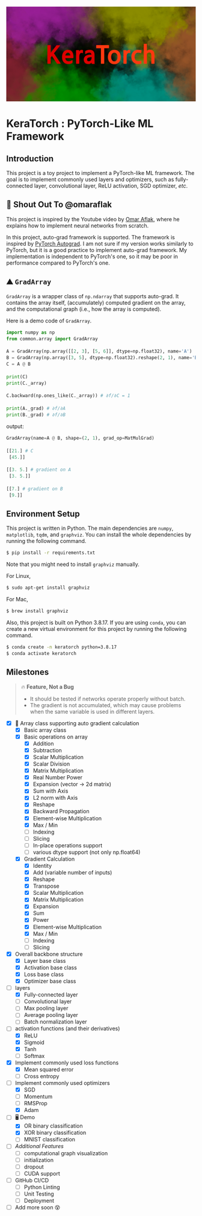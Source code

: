![](figure/keratorch_logo.png)

# KeraTorch : PyTorch-Like ML Framework

## Introduction

This project is a toy project to implement a PyTorch-like ML framework. The goal is to implement commonly used layers and optimizers, such as fully-connected layer, convolutional layer, ReLU activation, SGD optimizer, *etc*. 

## 📣 Shout Out To @omaraflak

This project is inspired by the Youtube video by [Omar Aflak](https://www.youtube.com/@independentcode), where he explains how to implement neural networks from scratch. 

In this project, auto-grad framework is supported. The framework is inspired by [PyTorch Autograd](https://pytorch.org/docs/stable/autograd.html). I am not sure if my version works similarly to PyTorch, but it is a good practice to implement auto-grad framework. My implementation is independent to PyTorch's one, so it may be poor in performance compared to PyTorch's one. 

## ⛰️ `GradArray`

`GradArray` is a wrapper class of `np.ndarray` that supports auto-grad. It contains the array itself, (accumulately) computed gradient on the array, and the computational graph (i.e., how the array is computed). 

Here is a demo code of `GradArray`. 

```python
import numpy as np
from common.array import GradArray

A = GradArray(np.array([[2, 3], [5, 6]], dtype=np.float32), name='A')
B = GradArray(np.array([3, 5], dtype=np.float32).reshape(2, 1), name='B')
C = A @ B

print(C)
print(C._array)

C.backward(np.ones_like(C._array)) # ∂f/∂C = 1

print(A._grad) # ∂f/∂A
print(B._grad) # ∂f/∂B
```
output: 
```py
GradArray(name=A @ B, shape=(2, 1), grad_op=MatMulGrad)

[[21.] # C
 [45.]]

[[3. 5.] # gradient on A
 [3. 5.]]

[[7.] # gradient on B
 [9.]]
```


## Environment Setup

This project is written in Python. The main dependencies are `numpy`, `matplotlib`, `tqdm`, and `graphviz`. You can install the whole dependencies by running the following command.

```bash
$ pip install -r requirements.txt
```

Note that you might need to install `graphviz` manually. 

For Linux, 
```bash
$ sudo apt-get install graphviz
```

For Mac, 
```zsh
$ brew install graphviz
```

Also, this project is built on Python 3.8.17. If you are using `conda`, you can create a new virtual environment for this project by running the following command.

```bash
$ conda create -n keratorch python=3.8.17
$ conda activate keratorch
```

## Milestones

> 🔥 **Feature, Not a Bug**
> - It should be tested if networks operate properly without batch. 
> - The gradient is not accumulated, which may cause problems when the same variable is used in different layers. 

- [x] 🌟 Array class supporting auto gradient calculation
  - [x] Basic array class
  - [x] Basic operations on array
    - [x] Addition
    - [x] Subtraction
    - [x] Scalar Multiplication
    - [x] Scalar Division
    - [x] Matrix Multiplication
    - [x] Real Number Power
    - [x] Expansion (vector -> 2d matrix)
    - [x] Sum with Axis
    - [x] L2 norm with Axis
    - [x] Reshape
    - [x] Backward Propagation
    - [x] Element-wise Multiplication
    - [x] Max / Min
    - [ ] Indexing
    - [ ] Slicing
    - [ ] In-place operations support
    - [ ] various dtype support (not only np.float64)
  - [x] Gradient Calculation
    - [x] Identity
    - [x] Add (variable number of inputs)
    - [x] Reshape
    - [x] Transpose
    - [x] Scalar Multiplication
    - [x] Matrix Multiplication
    - [x] Expansion
    - [x] Sum
    - [x] Power
    - [x] Element-wise Multiplication
    - [x] Max / Min
    - [ ] Indexing
    - [ ] Slicing
- [x] Overall backbone structure
  - [x] Layer base class
  - [x] Activation base class
  - [x] Loss base class
  - [x] Optimizer base class
- [ ] layers
  - [x] Fully-connected layer
  - [ ] Convolutional layer
  - [ ] Max pooling layer
  - [ ] Average pooling layer
  - [ ] Batch normalization layer
- [ ] activation functions (and their derivatives)
  - [x] ReLU
  - [x] Sigmoid
  - [x] Tanh
  - [ ] Softmax
- [x] Implement commonly used loss functions
  - [x] Mean squared error
  - [ ] Cross entropy
- [ ] Implement commonly used optimizers
  - [x] SGD
  - [ ] Momentum
  - [ ] RMSProp
  - [x] Adam
- [ ] 🖥️ Demo
  - [x] OR binary classification
  - [x] XOR binary classification
  - [ ] MNIST classification
- [ ] *Additional Features*
  - [ ] computational graph visualization
  - [ ] initialization
  - [ ] dropout
  - [ ] CUDA support
- [ ] GitHub CI/CD
  - [ ] Python Linting
  - [ ] Unit Testing
  - [ ] Deployment
- [ ] Add more soon 😵